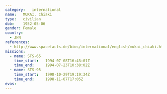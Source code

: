 ```yaml
---
category:	international
name:	MUKAI, Chiaki
type:	civilian
dob:	1952-05-06
gender:	Female
country:
  - JPN
references:
  - http://www.spacefacts.de/bios/international/english/mukai_chiaki.htm
missions:
  - name: STS-65
    time_start:   1994-07-08T16:43:01Z
    time_end:     1994-07-23T10:38:02Z
  - name: STS-95
    time_start:   1998-10-29T19:19:34Z
    time_end:     1998-11-07T17:05Z
evas:
---
```

